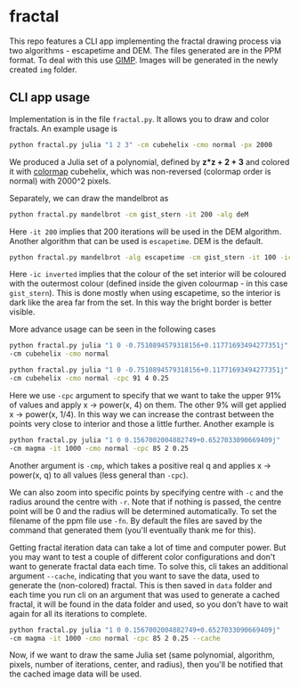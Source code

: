 # fractal
This repo features a CLI app implementing the fractal drawing process via two algorithms - escapetime and DEM. The files generated are in the PPM format. To deal with this use [GIMP](https://www.gimp.org/). Images will be generated in the newly created `img` folder.

## CLI app usage
Implementation is in the file `fractal.py`. It allows you to draw and color fractals. An example usage is

```bash
python fractal.py julia "1 2 3" -cm cubehelix -cmo normal -px 2000
````

We produced a Julia set of a polynomial, defined by **z*z + 2 + 3** and colored it with [colormap](https://matplotlib.org/stable/tutorials/colors/colormaps.html) cubehelix, which was non-reversed (colormap order is normal) with 2000^2 pixels. 

Separately, we can draw the mandelbrot as

``` bash
python fractal.py mandelbrot -cm gist_stern -it 200 -alg deM
```

Here `-it 200` implies that 200 iterations will be used in the DEM algorithm. Another algorithm that can be used is `escapetime`. DEM is the default.

```bash
python fractal.py mandelbrot -alg escapetime -cm gist_stern -it 100 -ic inverted
```

Here `-ic inverted` implies that the colour of the set interior will be coloured with the outermost colour (defined inside the given colourmap - in this case `gist_stern`). This is done mostly when using escapetime, so the interior is dark like the area far from the set. In this way the bright border is better visible. 

More advance usage can be seen in the following cases

```bash
python fractal.py julia "1 0 -0.7510894579318156+0.11771693494277351j" 
-cm cubehelix -cmo normal
```

```bash
python fractal.py julia "1 0 -0.7510894579318156+0.11771693494277351j" 
-cm cubehelix -cmo normal -cpc 91 4 0.25
```

Here we use `-cpc` argument to specify that we want to take the upper 91% of values and apply x -> power(x, 4) on them. The other 9% will get applied x -> power(x, 1/4). In this way we can increase the contrast between the points very close to interior and those a little further. Another example is

```bash
python fractal.py julia "1 0 0.1567002004882749+0.6527033090669409j" 
-cm magma -it 1000 -cmo normal -cpc 85 2 0.25
```

Another argument is `-cmp`, which takes a positive real q and applies x -> power(x, q) to all values (less general than `-cpc`).

We can also zoom into specific points by specifying centre with `-c` and the radius around the centre with `-r`. Note that if nothing is passed, the centre point will be 0 and the radius will be determined automatically. To set the filename of the ppm file use `-fn`. By default the files are saved by the command that generated them (you'll eventually thank me for this).

Getting fractal iteration data can take a lot of time and computer power. But you may want to test a couple of different color configurations and don't want to generate fractal data each time. To solve this, cli takes an additional argument `--cache`, indicating that you want to save the data, used to generate the (non-colored) fractal. This is then saved in `data` folder and each time you run cli on an argument that was used to generate a cached fractal, it will be found in the data folder and used, so you don't have to wait again for all its iterations to complete.

```bash
python fractal.py julia "1 0 0.1567002004882749+0.6527033090669409j" 
-cm magma -it 1000 -cmo normal -cpc 85 2 0.25 --cache
```

Now, if we want to draw the same Julia set (same polynomial, algorithm, pixels, number of iterations, center, and radius), then you'll be notified that the cached image data will be used.